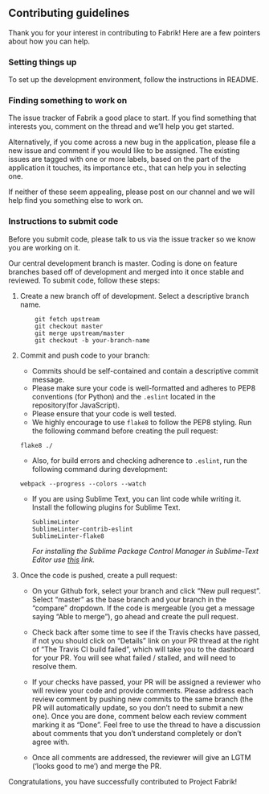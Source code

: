 ## Contributing guidelines

Thank you for your interest in contributing to Fabrik! Here are a few pointers about how you can help.

### Setting things up

To set up the development environment, follow the instructions in README.

### Finding something to work on

The issue tracker of Fabrik a good place to start. If you find something that interests you, comment on the thread and we’ll help you get started.

Alternatively, if you come across a new bug in the application, please file a new issue and comment if you would like to be assigned. The existing issues are tagged with one or more labels, based on the part of the application it touches, its importance etc., that can help you in selecting one.

If neither of these seem appealing, please post on our channel and we will help find you something else to work on.

### Instructions to submit code

Before you submit code, please talk to us via the issue tracker so we know you are working on it.
	
Our central development branch is master. Coding is done on feature branches based off of development and merged into it once stable and reviewed. To submit code, follow these steps:

1. Create a new branch off of development. Select a descriptive branch name.
	```
        git fetch upstream
        git checkout master
        git merge upstream/master
        git checkout -b your-branch-name
	```
2. Commit and push code to your branch:

    - Commits should be self-contained and contain a descriptive commit message.
    - Please make sure your code is well-formatted and adheres to PEP8 conventions (for Python) and the `.eslint` located in the repository(for JavaScript).
    - Please ensure that your code is well tested.
    - We highly encourage to use `flake8` to follow the PEP8 styling. Run the following command before creating the pull request:
	```
	flake8 ./
	```
    - Also, for build errors and checking adherence to `.eslint`, run the following command during development:
	```
	webpack --progress --colors --watch
	```            
    - If you are using Sublime Text, you can lint code while writing it. Install the following plugins for Sublime Text.
        ```
        SublimeLinter
        SublimeLinter-contrib-eslint
        SublimeLinter-flake8
        ```
        *For installing the Sublime Package Control Manager in Sublime-Text Editor use [this](https://packagecontrol.io/installation#st2) link.*

3. Once the code is pushed, create a pull request:

    - On your Github fork, select your branch and click “New pull request”. Select “master” as the base branch and your branch in the “compare” dropdown.
If the code is mergeable (you get a message saying “Able to merge”), go ahead and create the pull request.
    - Check back after some time to see if the Travis checks have passed, if not you should click on “Details” link on your PR thread at the right of “The Travis CI build failed”, which will take you to the dashboard for your PR. You will see what failed / stalled, and will need to resolve them.
    - If your checks have passed, your PR will be assigned a reviewer who will review your code and provide comments. Please address each review comment by pushing new commits to the same branch (the PR will automatically update, so you don’t need to submit a new one). Once you are done, comment below each review comment marking it as “Done”. Feel free to use the thread to have a discussion about comments that you don’t understand completely or don’t agree with.

    - Once all comments are addressed, the reviewer will give an LGTM (‘looks good to me’) and merge the PR.

Congratulations, you have successfully contributed to Project Fabrik!
